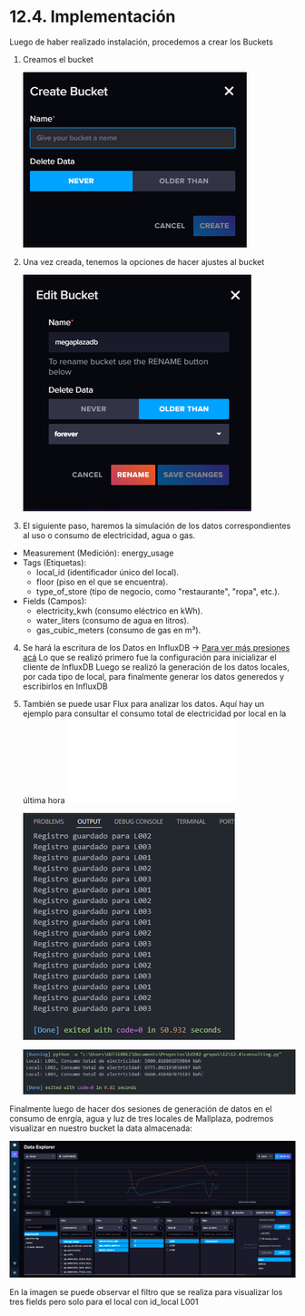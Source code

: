 # 12.4. Implementación

Luego de haber realizado instalación, procedemos a crear los Buckets

1. Creamos el bucket
   
   ![img6](img6.png)

2. Una vez creada, tenemos la opciones de hacer ajustes al bucket
   
   ![img7](img7.png)

3. El siguiente paso, haremos la simulación de los datos correspondientes al uso o consumo de electricidad, agua o gas.
- Measurement (Medición): energy_usage
- Tags (Etiquetas):
   - local_id (identificador único del local).
   - floor (piso en el que se encuentra).
   - type_of_store (tipo de negocio, como "restaurante", "ropa", etc.).
- Fields (Campos):
  - electricity_kwh (consumo eléctrico en kWh).
  - water_liters (consumo de agua en litros).
  - gas_cubic_meters (consumo de gas en m³).

4. Se hará la escritura de los Datos en InfluxDB -> [Para ver más presiones acá](use_case.py)
    Lo que se realizó primero fue la configuración para inicializar el cliente de InfluxDB
    Luego se realizó la generación de los datos locales, por cada tipo de local, para finalmente generar los datos generedos y escribirlos en InfluxDB

5. También se puede usar Flux para analizar los datos. Aquí hay un ejemplo para consultar el consumo total de electricidad por local en la última hora ![Ver más](consulting.py)
    
    ![img10](img10.png)

    ![img11](img11.png)

Finalmente luego de hacer dos sesiones de generación de datos en el consumo de enrgía, agua y luz de tres locales de Mallplaza, podremos visualizar en nuestro bucket la data almacenada:

![img12](img12.png)

En la imagen se puede observar el filtro que se realiza para visualizar los tres fields pero solo para el local con id_local L001 